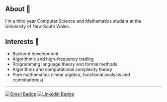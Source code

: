 ## About 👋

I'm a third year Computer Science and Mathematics student at the University of New South Wales.

## Interests 📌
<ul>
  <li>Backend development</li>
  <li>Algorithmic and high-frequency trading</li>
  <li>Programming language theory and formal methods</li>
  <li>Algorithms and computational complexity theory</li>
  <li>Pure mathematics (linear algebra, functional analysis and combinatorics)</li>
</ul>

<!-- ## Projects I've worked on 💻
<ul>
  <li>hahaha</ul>
  <li>should</ul>
  <li>probably</ul>
  <li>make</ul>
  <li>one</ul>
</ul>
!-->

---

[![Gmail Badge](https://img.shields.io/badge/-Email_Me-red?style=for-the-badge&logo=Gmail&logoColor=white&link=mailto:jedavidson2000@gmail.com)](mailto:jedavidson2000@gmail.com)
[![Linkedin Badge](https://img.shields.io/badge/-Connect_With_Me-blue?style=for-the-badge&logo=Linkedin&logoColor=white&link=https://www.linkedin.com/in/jamesedavidson/)](https://www.linkedin.com/in/jamesedavidson)
